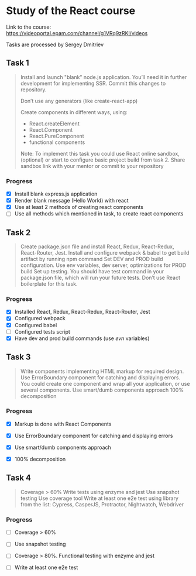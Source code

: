 # Study of the React course

Link to the course: https://videoportal.epam.com/channel/g1VRq9zRKl/videos

Tasks are processed by Sergey Dmitriev

## Task 1

> Install and launch "blank" node.js application. You’ll need it in further development for implementing SSR. Commit this changes to repository.
>
> Don’t use any generators (like create-react-app)
>
> Create components in different ways, using:
> * React.createElement
> * React.Component
> * React.PureComponent
> * functional components
>
> Note: To implement this task you could use React online sandbox,
> (optional) or start to configure basic project build from task 2.
> Share sandbox link with your mentor or commit to your repository

### Progress

- [x] Install blank express.js application
- [x] Render blank message (Hello World) with react
- [x] Use at least 2 methods of creating react components
- [ ] Use all methods which mentioned in task, to create react components

## Task 2
> Create package.json file and install React, Redux, React-Redux, React-Router, Jest.
> Install and configure webpack & babel to get build artifact by running npm command
> Set DEV and PROD build configuration. Use env variables, dev server, optimizations for PROD build
> Set up testing. You should have test command in your package.json file, which will run your future tests. Don’t use React boilerplate for this task.

### Progress

- [x] Installed React, Redux, React-Redux, React-Router, Jest
- [x] Configured webpack
- [x] Configured babel
- [ ] Configured tests script
- [x] Have dev and prod build commands (use _evn_ variables)

## Task 3
> Write components implementing HTML markup for required design.
> Use ErrorBoundary component for catching and displaying errors. You could create one component and wrap all your application, or use several components.
> Use smart/dumb components approach
> 100% decomposition

### Progress

- [x] Markup is done with React Components
- [x] Use ErrorBoundary component for catching and displaying errors
- [x] Use smart/dumb components approach
- [x] 100% decomposition


## Task 4
> Coverage > 60%
> Write tests using enzyme and jest
> Use snapshot testing
> Use coverage tool
> Write at least one e2e test using library from the list:
> Cypress, CasperJS, Protractor, Nightwatch, Webdriver


### Progress

- [ ] Coverage > 60%
- [ ] Use snapshot testing
- [ ] Coverage > 80%. Functional testing with enzyme and jest
- [ ] Write at least one e2e test



